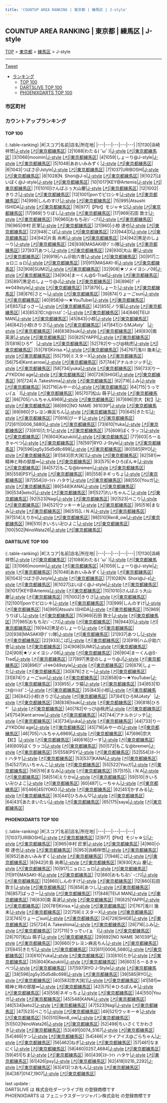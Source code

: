 ```yaml
---
title: 'COUNTUP AREA RANKING | 東京都 | 練馬区 | J-style'
---
```

## COUNTUP AREA RANKING | 東京都 | 練馬区 | J-style

[TOP](/darts/rank/) > [東京都](/darts/rank/東京都/) > [練馬区](/darts/rank/東京都/練馬区/) > J-style

___

<a href="https://twitter.com/share?ref_src=twsrc%5Etfw" data-text="COUNTUP AREA RANKING | 東京都練馬区J-style" class="twitter-share-button" data-hashtags="DARTSLIVE,PHOENIXDARTS,darts,ダーツ" data-show-count="false">Tweet</a>

* [ランキング](#カウントアップランキング)
    * [TOP 100](#top-100)
    * [DARTSLIVE TOP 100](#dartslive-top-100)
    * [PHOENIXDARTS TOP 100](#phoenixdarts-top-100)

### 市区町村

<ul>

</ul>

### カウントアップランキング

#### TOP 100



{:.table-ranking}
|#|スコア|名前|店名|所在地|
|---|---|---|---|---|
|1|1130|<span class="rank-name-dl">浜崎祥悟</span>|<a href="/darts/rank/shops/8de8e7a4304fc00d0d9b047a20a7ba1e.html">J-style</a> <a href="https://search.dartslive.com/jp/shop/8de8e7a4304fc00d0d9b047a20a7ba1e">[↗]</a>|<a href="/darts/rank/東京都/練馬区">東京都練馬区</a>|
|2|1088|<span class="rank-name-dl">わたる( ˘ω˘ )</span>|<a href="/darts/rank/shops/8de8e7a4304fc00d0d9b047a20a7ba1e.html">J-style</a> <a href="https://search.dartslive.com/jp/shop/8de8e7a4304fc00d0d9b047a20a7ba1e">[↗]</a>|<a href="/darts/rank/東京都/練馬区">東京都練馬区</a>|
|3|1066|<span class="rank-name-dl">moomin</span>|<a href="/darts/rank/shops/8de8e7a4304fc00d0d9b047a20a7ba1e.html">J-style</a> <a href="https://search.dartslive.com/jp/shop/8de8e7a4304fc00d0d9b047a20a7ba1e">[↗]</a>|<a href="/darts/rank/東京都/練馬区">東京都練馬区</a>|
|4|1059|<span class="rank-name-dl">しょーり@J-style</span>|<a href="/darts/rank/shops/8de8e7a4304fc00d0d9b047a20a7ba1e.html">J-style</a> <a href="https://search.dartslive.com/jp/shop/8de8e7a4304fc00d0d9b047a20a7ba1e">[↗]</a>|<a href="/darts/rank/東京都/練馬区">東京都練馬区</a>|
|5|1048|<span class="rank-name-dl">あおいみみずく</span>|<a href="/darts/rank/shops/8de8e7a4304fc00d0d9b047a20a7ba1e.html">J-style</a> <a href="https://search.dartslive.com/jp/shop/8de8e7a4304fc00d0d9b047a20a7ba1e">[↗]</a>|<a href="/darts/rank/東京都/練馬区">東京都練馬区</a>|
|6|1043|<span class="rank-name-dl">つばさ＠Jstyle</span>|<a href="/darts/rank/shops/8de8e7a4304fc00d0d9b047a20a7ba1e.html">J-style</a> <a href="https://search.dartslive.com/jp/shop/8de8e7a4304fc00d0d9b047a20a7ba1e">[↗]</a>|<a href="/darts/rank/東京都/練馬区">東京都練馬区</a>|
|7|1037|<span class="rank-name-pd">URIBOSHI</span>|<a href="/darts/rank/shops/81085.html">J-style</a> <a href="https://vs.phoenixdarts.com/jp/shop/shopDetailInfo/s_81085?s_seq=81085">[↗]</a>|<a href="/darts/rank/東京都/練馬区">東京都練馬区</a>|
|8|1028|<span class="rank-name-dl">N. Shori@J-s</span>|<a href="/darts/rank/shops/8de8e7a4304fc00d0d9b047a20a7ba1e.html">J-style</a> <a href="https://search.dartslive.com/jp/shop/8de8e7a4304fc00d0d9b047a20a7ba1e">[↗]</a>|<a href="/darts/rank/東京都/練馬区">東京都練馬区</a>|
|9|1027|<span class="rank-name-dl">はいぼく@J-style</span>|<a href="/darts/rank/shops/8de8e7a4304fc00d0d9b047a20a7ba1e.html">J-style</a> <a href="https://search.dartslive.com/jp/shop/8de8e7a4304fc00d0d9b047a20a7ba1e">[↗]</a>|<a href="/darts/rank/東京都/練馬区">東京都練馬区</a>|
|10|1017|<span class="rank-name-dl">KEY@Artemis</span>|<a href="/darts/rank/shops/8de8e7a4304fc00d0d9b047a20a7ba1e.html">J-style</a> <a href="https://search.dartslive.com/jp/shop/8de8e7a4304fc00d0d9b047a20a7ba1e">[↗]</a>|<a href="/darts/rank/東京都/練馬区">東京都練馬区</a>|
|11|1010|<span class="rank-name-dl">けんばぶぅ大山慶</span>|<a href="/darts/rank/shops/8de8e7a4304fc00d0d9b047a20a7ba1e.html">J-style</a> <a href="https://search.dartslive.com/jp/shop/8de8e7a4304fc00d0d9b047a20a7ba1e">[↗]</a>|<a href="/darts/rank/東京都/練馬区">東京都練馬区</a>|
|12|1002|<span class="rank-name-dl">きりさ</span>|<a href="/darts/rank/shops/8de8e7a4304fc00d0d9b047a20a7ba1e.html">J-style</a> <a href="https://search.dartslive.com/jp/shop/8de8e7a4304fc00d0d9b047a20a7ba1e">[↗]</a>|<a href="/darts/rank/東京都/練馬区">東京都練馬区</a>|
|13|1001|<span class="rank-name-dl">ponでピロシキ</span>|<a href="/darts/rank/shops/8de8e7a4304fc00d0d9b047a20a7ba1e.html">J-style</a> <a href="https://search.dartslive.com/jp/shop/8de8e7a4304fc00d0d9b047a20a7ba1e">[↗]</a>|<a href="/darts/rank/東京都/練馬区">東京都練馬区</a>|
|14|999|<span class="rank-name-dl">しんのすけ</span>|<a href="/darts/rank/shops/8de8e7a4304fc00d0d9b047a20a7ba1e.html">J-style</a> <a href="https://search.dartslive.com/jp/shop/8de8e7a4304fc00d0d9b047a20a7ba1e">[↗]</a>|<a href="/darts/rank/東京都/練馬区">東京都練馬区</a>|
|15|995|<span class="rank-name-dl">Atsushi ISHIDA</span>|<a href="/darts/rank/shops/8de8e7a4304fc00d0d9b047a20a7ba1e.html">J-style</a> <a href="https://search.dartslive.com/jp/shop/8de8e7a4304fc00d0d9b047a20a7ba1e">[↗]</a>|<a href="/darts/rank/東京都/練馬区">東京都練馬区</a>|
|16|977|<span class="rank-name-pd">【Pbt】モジャ☆公</span>|<a href="/darts/rank/shops/81085.html">J-style</a> <a href="https://vs.phoenixdarts.com/jp/shop/shopDetailInfo/s_81085?s_seq=81085">[↗]</a>|<a href="/darts/rank/東京都/練馬区">東京都練馬区</a>|
|17|969|<span class="rank-name-dl">うりぼし</span>|<a href="/darts/rank/shops/8de8e7a4304fc00d0d9b047a20a7ba1e.html">J-style</a> <a href="https://search.dartslive.com/jp/shop/8de8e7a4304fc00d0d9b047a20a7ba1e">[↗]</a>|<a href="/darts/rank/東京都/練馬区">東京都練馬区</a>|
|17|969|<span class="rank-name-dl">石田 敦士</span>|<a href="/darts/rank/shops/8de8e7a4304fc00d0d9b047a20a7ba1e.html">J-style</a> <a href="https://search.dartslive.com/jp/shop/8de8e7a4304fc00d0d9b047a20a7ba1e">[↗]</a>|<a href="/darts/rank/東京都/練馬区">東京都練馬区</a>|
|19|965|<span class="rank-name-dl">おもち卍ｼﾞｰﾆｱｽ</span>|<a href="/darts/rank/shops/8de8e7a4304fc00d0d9b047a20a7ba1e.html">J-style</a> <a href="https://search.dartslive.com/jp/shop/8de8e7a4304fc00d0d9b047a20a7ba1e">[↗]</a>|<a href="/darts/rank/東京都/練馬区">東京都練馬区</a>|
|19|965|<span class="rank-name-pd"><span class="pro-icon-pd"></span>中村 匠里</span>|<a href="/darts/rank/shops/81085.html">J-style</a> <a href="https://vs.phoenixdarts.com/jp/shop/shopDetailInfo/s_81085?s_seq=81085">[↗]</a>|<a href="/darts/rank/東京都/練馬区">東京都練馬区</a>|
|21|960|<span class="rank-name-pd"><span class="pro-icon-pd"></span>小椋 達也</span>|<a href="/darts/rank/shops/81085.html">J-style</a> <a href="https://vs.phoenixdarts.com/jp/shop/shopDetailInfo/s_81085?s_seq=81085">[↗]</a>|<a href="/darts/rank/東京都/練馬区">東京都練馬区</a>|
|22|948|<span class="rank-name-pd">こば</span>|<a href="/darts/rank/shops/81085.html">J-style</a> <a href="https://vs.phoenixdarts.com/jp/shop/shopDetailInfo/s_81085?s_seq=81085">[↗]</a>|<a href="/darts/rank/東京都/練馬区">東京都練馬区</a>|
|23|944|<span class="rank-name-dl">D</span>|<a href="/darts/rank/shops/8de8e7a4304fc00d0d9b047a20a7ba1e.html">J-style</a> <a href="https://search.dartslive.com/jp/shop/8de8e7a4304fc00d0d9b047a20a7ba1e">[↗]</a>|<a href="/darts/rank/東京都/練馬区">東京都練馬区</a>|
|24|942|<span class="rank-name-pd"><span class="pro-icon-pd"></span>片島 尚希</span>|<a href="/darts/rank/shops/81085.html">J-style</a> <a href="https://vs.phoenixdarts.com/jp/shop/shopDetailInfo/s_81085?s_seq=81085">[↗]</a>|<a href="/darts/rank/東京都/練馬区">東京都練馬区</a>|
|24|942|<span class="rank-name-dl">黒足のしょーり</span>|<a href="/darts/rank/shops/8de8e7a4304fc00d0d9b047a20a7ba1e.html">J-style</a> <a href="https://search.dartslive.com/jp/shop/8de8e7a4304fc00d0d9b047a20a7ba1e">[↗]</a>|<a href="/darts/rank/東京都/練馬区">東京都練馬区</a>|
|26|938|<span class="rank-name-dl">MASAKI@ﾌﾟﾘﾝ隊</span>|<a href="/darts/rank/shops/8de8e7a4304fc00d0d9b047a20a7ba1e.html">J-style</a> <a href="https://search.dartslive.com/jp/shop/8de8e7a4304fc00d0d9b047a20a7ba1e">[↗]</a>|<a href="/darts/rank/東京都/練馬区">東京都練馬区</a>|
|27|937|<span class="rank-name-dl">あつし</span>|<a href="/darts/rank/shops/8de8e7a4304fc00d0d9b047a20a7ba1e.html">J-style</a> <a href="https://search.dartslive.com/jp/shop/8de8e7a4304fc00d0d9b047a20a7ba1e">[↗]</a>|<a href="/darts/rank/東京都/練馬区">東京都練馬区</a>|
|28|930|<span class="rank-name-pd"><span class="pro-icon-pd"></span>大山 慶</span>|<a href="/darts/rank/shops/81085.html">J-style</a> <a href="https://vs.phoenixdarts.com/jp/shop/shopDetailInfo/s_81085?s_seq=81085">[↗]</a>|<a href="/darts/rank/東京都/練馬区">東京都練馬区</a>|
|29|919|<span class="rank-name-dl">ハム＠助六會</span>|<a href="/darts/rank/shops/8de8e7a4304fc00d0d9b047a20a7ba1e.html">J-style</a> <a href="https://search.dartslive.com/jp/shop/8de8e7a4304fc00d0d9b047a20a7ba1e">[↗]</a>|<a href="/darts/rank/東京都/練馬区">東京都練馬区</a>|
|30|917|<span class="rank-name-pd">ニョロニョロ</span>|<a href="/darts/rank/shops/81085.html">J-style</a> <a href="https://vs.phoenixdarts.com/jp/shop/shopDetailInfo/s_81085?s_seq=81085">[↗]</a>|<a href="/darts/rank/東京都/練馬区">東京都練馬区</a>|
|31|911|<span class="rank-name-pd">MASAKI-8</span>|<a href="/darts/rank/shops/81085.html">J-style</a> <a href="https://vs.phoenixdarts.com/jp/shop/shopDetailInfo/s_81085?s_seq=81085">[↗]</a>|<a href="/darts/rank/東京都/練馬区">東京都練馬区</a>|
|32|908|<span class="rank-name-dl">SUMI2</span>|<a href="/darts/rank/shops/8de8e7a4304fc00d0d9b047a20a7ba1e.html">J-style</a> <a href="https://search.dartslive.com/jp/shop/8de8e7a4304fc00d0d9b047a20a7ba1e">[↗]</a>|<a href="/darts/rank/東京都/練馬区">東京都練馬区</a>|
|32|908|<span class="rank-name-dl">★ソメイヨシノ08</span>|<a href="/darts/rank/shops/8de8e7a4304fc00d0d9b047a20a7ba1e.html">J-style</a> <a href="https://search.dartslive.com/jp/shop/8de8e7a4304fc00d0d9b047a20a7ba1e">[↗]</a>|<a href="/darts/rank/東京都/練馬区">東京都練馬区</a>|
|34|904|<span class="rank-name-dl">まーくん@S-Trad</span>|<a href="/darts/rank/shops/8de8e7a4304fc00d0d9b047a20a7ba1e.html">J-style</a> <a href="https://search.dartslive.com/jp/shop/8de8e7a4304fc00d0d9b047a20a7ba1e">[↗]</a>|<a href="/darts/rank/東京都/練馬区">東京都練馬区</a>|
|35|897|<span class="rank-name-dl">黒足のしょーり@J</span>|<a href="/darts/rank/shops/8de8e7a4304fc00d0d9b047a20a7ba1e.html">J-style</a> <a href="https://search.dartslive.com/jp/shop/8de8e7a4304fc00d0d9b047a20a7ba1e">[↗]</a>|<a href="/darts/rank/東京都/練馬区">東京都練馬区</a>|
|36|896|<span class="rank-name-dl">ｸﾞｯﾁ⇔049style</span>|<a href="/darts/rank/shops/8de8e7a4304fc00d0d9b047a20a7ba1e.html">J-style</a> <a href="https://search.dartslive.com/jp/shop/8de8e7a4304fc00d0d9b047a20a7ba1e">[↗]</a>|<a href="/darts/rank/東京都/練馬区">東京都練馬区</a>|
|37|879|<span class="rank-name-dl">しょーた</span>|<a href="/darts/rank/shops/8de8e7a4304fc00d0d9b047a20a7ba1e.html">J-style</a> <a href="https://search.dartslive.com/jp/shop/8de8e7a4304fc00d0d9b047a20a7ba1e">[↗]</a>|<a href="/darts/rank/東京都/練馬区">東京都練馬区</a>|
|38|876|<span class="rank-name-dl">さと～</span>|<a href="/darts/rank/shops/8de8e7a4304fc00d0d9b047a20a7ba1e.html">J-style</a> <a href="https://search.dartslive.com/jp/shop/8de8e7a4304fc00d0d9b047a20a7ba1e">[↗]</a>|<a href="/darts/rank/東京都/練馬区">東京都練馬区</a>|
|39|874|<span class="rank-name-dl">りょーごsun</span>|<a href="/darts/rank/shops/8de8e7a4304fc00d0d9b047a20a7ba1e.html">J-style</a> <a href="https://search.dartslive.com/jp/shop/8de8e7a4304fc00d0d9b047a20a7ba1e">[↗]</a>|<a href="/darts/rank/東京都/練馬区">東京都練馬区</a>|
|40|858|<span class="rank-name-dl">ゆ〜★YouTuber</span>|<a href="/darts/rank/shops/8de8e7a4304fc00d0d9b047a20a7ba1e.html">J-style</a> <a href="https://search.dartslive.com/jp/shop/8de8e7a4304fc00d0d9b047a20a7ba1e">[↗]</a>|<a href="/darts/rank/東京都/練馬区">東京都練馬区</a>|
|41|857|<span class="rank-name-pd">ばっさー</span>|<a href="/darts/rank/shops/81085.html">J-style</a> <a href="https://vs.phoenixdarts.com/jp/shop/shopDetailInfo/s_81085?s_seq=81085">[↗]</a>|<a href="/darts/rank/東京都/練馬区">東京都練馬区</a>|
|42|855|<span class="rank-name-dl">ノラ猫</span>|<a href="/darts/rank/shops/8de8e7a4304fc00d0d9b047a20a7ba1e.html">J-style</a> <a href="https://search.dartslive.com/jp/shop/8de8e7a4304fc00d0d9b047a20a7ba1e">[↗]</a>|<a href="/darts/rank/東京都/練馬区">東京都練馬区</a>|
|43|853|<span class="rank-name-dl">1Dﾆｷ@ﾘﾄﾙﾎﾟﾆｰ</span>|<a href="/darts/rank/shops/8de8e7a4304fc00d0d9b047a20a7ba1e.html">J-style</a> <a href="https://search.dartslive.com/jp/shop/8de8e7a4304fc00d0d9b047a20a7ba1e">[↗]</a>|<a href="/darts/rank/東京都/練馬区">東京都練馬区</a>|
|44|846|<span class="rank-name-pd">TEIJI MAN</span>|<a href="/darts/rank/shops/81085.html">J-style</a> <a href="https://vs.phoenixdarts.com/jp/shop/shopDetailInfo/s_81085?s_seq=81085">[↗]</a>|<a href="/darts/rank/東京都/練馬区">東京都練馬区</a>|
|45|843|<span class="rank-name-dl">小椋</span>|<a href="/darts/rank/shops/8de8e7a4304fc00d0d9b047a20a7ba1e.html">J-style</a> <a href="https://search.dartslive.com/jp/shop/8de8e7a4304fc00d0d9b047a20a7ba1e">[↗]</a>|<a href="/darts/rank/東京都/練馬区">東京都練馬区</a>|
|46|842|<span class="rank-name-dl">小椋(きりさ)</span>|<a href="/darts/rank/shops/8de8e7a4304fc00d0d9b047a20a7ba1e.html">J-style</a> <a href="https://search.dartslive.com/jp/shop/8de8e7a4304fc00d0d9b047a20a7ba1e">[↗]</a>|<a href="/darts/rank/東京都/練馬区">東京都練馬区</a>|
|47|841|<span class="rank-name-dl">ひろMJ*Asty*゜</span>|<a href="/darts/rank/shops/8de8e7a4304fc00d0d9b047a20a7ba1e.html">J-style</a> <a href="https://search.dartslive.com/jp/shop/8de8e7a4304fc00d0d9b047a20a7ba1e">[↗]</a>|<a href="/darts/rank/東京都/練馬区">東京都練馬区</a>|
|48|838|<span class="rank-name-dl">tsuki</span>|<a href="/darts/rank/shops/8de8e7a4304fc00d0d9b047a20a7ba1e.html">J-style</a> <a href="https://search.dartslive.com/jp/shop/8de8e7a4304fc00d0d9b047a20a7ba1e">[↗]</a>|<a href="/darts/rank/東京都/練馬区">東京都練馬区</a>|
|49|830|<span class="rank-name-pd"><span class="pro-icon-pd"></span>南 英波</span>|<a href="/darts/rank/shops/81085.html">J-style</a> <a href="https://vs.phoenixdarts.com/jp/shop/shopDetailInfo/s_81085?s_seq=81085">[↗]</a>|<a href="/darts/rank/東京都/練馬区">東京都練馬区</a>|
|50|825|<span class="rank-name-pd">YAPPI</span>|<a href="/darts/rank/shops/81085.html">J-style</a> <a href="https://vs.phoenixdarts.com/jp/shop/shopDetailInfo/s_81085?s_seq=81085">[↗]</a>|<a href="/darts/rank/東京都/練馬区">東京都練馬区</a>|
|51|818|<span class="rank-name-dl">ひろ*゜</span>|<a href="/darts/rank/shops/8de8e7a4304fc00d0d9b047a20a7ba1e.html">J-style</a> <a href="https://search.dartslive.com/jp/shop/8de8e7a4304fc00d0d9b047a20a7ba1e">[↗]</a>|<a href="/darts/rank/東京都/練馬区">東京都練馬区</a>|
|52|782|<span class="rank-name-dl">やっぴ@桃虎</span>|<a href="/darts/rank/shops/8de8e7a4304fc00d0d9b047a20a7ba1e.html">J-style</a> <a href="https://search.dartslive.com/jp/shop/8de8e7a4304fc00d0d9b047a20a7ba1e">[↗]</a>|<a href="/darts/rank/東京都/練馬区">東京都練馬区</a>|
|53|781|<span class="rank-name-pd">Kirisa.*</span>|<a href="/darts/rank/shops/81085.html">J-style</a> <a href="https://vs.phoenixdarts.com/jp/shop/shopDetailInfo/s_81085?s_seq=81085">[↗]</a>|<a href="/darts/rank/東京都/練馬区">東京都練馬区</a>|
|54|767|<span class="rank-name-pd"><span class="pro-icon-pd"></span>浅川 幾未</span>|<a href="/darts/rank/shops/81085.html">J-style</a> <a href="https://vs.phoenixdarts.com/jp/shop/shopDetailInfo/s_81085?s_seq=81085">[↗]</a>|<a href="/darts/rank/東京都/練馬区">東京都練馬区</a>|
|55|759|<span class="rank-name-pd">ミスターX</span>|<a href="/darts/rank/shops/81085.html">J-style</a> <a href="https://vs.phoenixdarts.com/jp/shop/shopDetailInfo/s_81085?s_seq=81085">[↗]</a>|<a href="/darts/rank/東京都/練馬区">東京都練馬区</a>|
|56|754|<span class="rank-name-dl">Κent:arrow</span>|<a href="/darts/rank/shops/8de8e7a4304fc00d0d9b047a20a7ba1e.html">J-style</a> <a href="https://search.dartslive.com/jp/shop/8de8e7a4304fc00d0d9b047a20a7ba1e">[↗]</a>|<a href="/darts/rank/東京都/練馬区">東京都練馬区</a>|
|57|744|<span class="rank-name-dl">アナルホジッチ</span>|<a href="/darts/rank/shops/8de8e7a4304fc00d0d9b047a20a7ba1e.html">J-style</a> <a href="https://search.dartslive.com/jp/shop/8de8e7a4304fc00d0d9b047a20a7ba1e">[↗]</a>|<a href="/darts/rank/東京都/練馬区">東京都練馬区</a>|
|58|734|<span class="rank-name-dl">yuka</span>|<a href="/darts/rank/shops/8de8e7a4304fc00d0d9b047a20a7ba1e.html">J-style</a> <a href="https://search.dartslive.com/jp/shop/8de8e7a4304fc00d0d9b047a20a7ba1e">[↗]</a>|<a href="/darts/rank/東京都/練馬区">東京都練馬区</a>|
|59|733|<span class="rank-name-dl">りー♪YKDOld age</span>|<a href="/darts/rank/shops/8de8e7a4304fc00d0d9b047a20a7ba1e.html">J-style</a> <a href="https://search.dartslive.com/jp/shop/8de8e7a4304fc00d0d9b047a20a7ba1e">[↗]</a>|<a href="/darts/rank/東京都/練馬区">東京都練馬区</a>|
|60|728|<span class="rank-name-pd">SHIGE</span>|<a href="/darts/rank/shops/81085.html">J-style</a> <a href="https://vs.phoenixdarts.com/jp/shop/shopDetailInfo/s_81085?s_seq=81085">[↗]</a>|<a href="/darts/rank/東京都/練馬区">東京都練馬区</a>|
|61|724|<span class="rank-name-pd">Ａ.Takeshima</span>|<a href="/darts/rank/shops/81085.html">J-style</a> <a href="https://vs.phoenixdarts.com/jp/shop/shopDetailInfo/s_81085?s_seq=81085">[↗]</a>|<a href="/darts/rank/東京都/練馬区">東京都練馬区</a>|
|62|716|<span class="rank-name-pd">ふみ</span>|<a href="/darts/rank/shops/81085.html">J-style</a> <a href="https://vs.phoenixdarts.com/jp/shop/shopDetailInfo/s_81085?s_seq=81085">[↗]</a>|<a href="/darts/rank/東京都/練馬区">東京都練馬区</a>|
|62|716|<span class="rank-name-dl">みやーの</span>|<a href="/darts/rank/shops/8de8e7a4304fc00d0d9b047a20a7ba1e.html">J-style</a> <a href="https://search.dartslive.com/jp/shop/8de8e7a4304fc00d0d9b047a20a7ba1e">[↗]</a>|<a href="/darts/rank/東京都/練馬区">東京都練馬区</a>|
|64|715|<span class="rank-name-pd">うっでぃ(´д｀)</span>|<a href="/darts/rank/shops/81085.html">J-style</a> <a href="https://vs.phoenixdarts.com/jp/shop/shopDetailInfo/s_81085?s_seq=81085">[↗]</a>|<a href="/darts/rank/東京都/練馬区">東京都練馬区</a>|
|65|707|<span class="rank-name-pd"><span class="pro-icon-pd"></span>松山 萌子</span>|<a href="/darts/rank/shops/81085.html">J-style</a> <a href="https://vs.phoenixdarts.com/jp/shop/shopDetailInfo/s_81085?s_seq=81085">[↗]</a>|<a href="/darts/rank/東京都/練馬区">東京都練馬区</a>|
|66|705|<span class="rank-name-dl">ハルちゃん6969</span>|<a href="/darts/rank/shops/8de8e7a4304fc00d0d9b047a20a7ba1e.html">J-style</a> <a href="https://search.dartslive.com/jp/shop/8de8e7a4304fc00d0d9b047a20a7ba1e">[↗]</a>|<a href="/darts/rank/東京都/練馬区">東京都練馬区</a>|
|67|696|<span class="rank-name-dl">宗大【紅】</span>|<a href="/darts/rank/shops/8de8e7a4304fc00d0d9b047a20a7ba1e.html">J-style</a> <a href="https://search.dartslive.com/jp/shop/8de8e7a4304fc00d0d9b047a20a7ba1e">[↗]</a>|<a href="/darts/rank/東京都/練馬区">東京都練馬区</a>|
|68|692|<span class="rank-name-pd">NO NAME 361039²</span>|<a href="/darts/rank/shops/81085.html">J-style</a> <a href="https://vs.phoenixdarts.com/jp/shop/shopDetailInfo/s_81085?s_seq=81085">[↗]</a>|<a href="/darts/rank/東京都/練馬区">東京都練馬区</a>|
|69|660|<span class="rank-name-pd">クレヨン麻呂ちん</span>|<a href="/darts/rank/shops/81085.html">J-style</a> <a href="https://vs.phoenixdarts.com/jp/shop/shopDetailInfo/s_81085?s_seq=81085">[↗]</a>|<a href="/darts/rank/東京都/練馬区">東京都練馬区</a>|
|70|645|<span class="rank-name-pd">きたぢ</span>|<a href="/darts/rank/shops/81085.html">J-style</a> <a href="https://vs.phoenixdarts.com/jp/shop/shopDetailInfo/s_81085?s_seq=81085">[↗]</a>|<a href="/darts/rank/東京都/練馬区">東京都練馬区</a>|
|71|616|<span class="rank-name-dl">ぴーす</span>|<a href="/darts/rank/shops/8de8e7a4304fc00d0d9b047a20a7ba1e.html">J-style</a> <a href="https://search.dartslive.com/jp/shop/8de8e7a4304fc00d0d9b047a20a7ba1e">[↗]</a>|<a href="/darts/rank/東京都/練馬区">東京都練馬区</a>|
|72|611|<span class="rank-name-pd">0006_5880</span>|<a href="/darts/rank/shops/81085.html">J-style</a> <a href="https://vs.phoenixdarts.com/jp/shop/shopDetailInfo/s_81085?s_seq=81085">[↗]</a>|<a href="/darts/rank/東京都/練馬区">東京都練馬区</a>|
|73|610|<span class="rank-name-pd">Yuka</span>|<a href="/darts/rank/shops/81085.html">J-style</a> <a href="https://vs.phoenixdarts.com/jp/shop/shopDetailInfo/s_81085?s_seq=81085">[↗]</a>|<a href="/darts/rank/東京都/練馬区">東京都練馬区</a>|
|73|610|<span class="rank-name-pd">たか</span>|<a href="/darts/rank/shops/81085.html">J-style</a> <a href="https://vs.phoenixdarts.com/jp/shop/shopDetailInfo/s_81085?s_seq=81085">[↗]</a>|<a href="/darts/rank/東京都/練馬区">東京都練馬区</a>|
|75|609|<span class="rank-name-dl">ぼくラッコ</span>|<a href="/darts/rank/shops/8de8e7a4304fc00d0d9b047a20a7ba1e.html">J-style</a> <a href="https://search.dartslive.com/jp/shop/8de8e7a4304fc00d0d9b047a20a7ba1e">[↗]</a>|<a href="/darts/rank/東京都/練馬区">東京都練馬区</a>|
|76|604|<span class="rank-name-pd">Kazukiiii</span>|<a href="/darts/rank/shops/81085.html">J-style</a> <a href="https://vs.phoenixdarts.com/jp/shop/shopDetailInfo/s_81085?s_seq=81085">[↗]</a>|<a href="/darts/rank/東京都/練馬区">東京都練馬区</a>|
|77|603|<span class="rank-name-pd">ろーるきゃべつ</span>|<a href="/darts/rank/shops/81085.html">J-style</a> <a href="https://vs.phoenixdarts.com/jp/shop/shopDetailInfo/s_81085?s_seq=81085">[↗]</a>|<a href="/darts/rank/東京都/練馬区">東京都練馬区</a>|
|78|597|<span class="rank-name-pd">RYO J-Style</span>|<a href="/darts/rank/shops/81085.html">J-style</a> <a href="https://vs.phoenixdarts.com/jp/shop/shopDetailInfo/s_81085?s_seq=81085">[↗]</a>|<a href="/darts/rank/東京都/練馬区">東京都練馬区</a>|
|79|596|<span class="rank-name-pd">zg5y35d5d8c698</span>|<a href="/darts/rank/shops/81085.html">J-style</a> <a href="https://vs.phoenixdarts.com/jp/shop/shopDetailInfo/s_81085?s_seq=81085">[↗]</a>|<a href="/darts/rank/東京都/練馬区">東京都練馬区</a>|
|80|585|<span class="rank-name-pd">RYO</span>|<a href="/darts/rank/shops/81085.html">J-style</a> <a href="https://vs.phoenixdarts.com/jp/shop/shopDetailInfo/s_81085?s_seq=81085">[↗]</a>|<a href="/darts/rank/東京都/練馬区">東京都練馬区</a>|
|81|583|<span class="rank-name-pd">宗大[紅]</span>|<a href="/darts/rank/shops/81085.html">J-style</a> <a href="https://vs.phoenixdarts.com/jp/shop/shopDetailInfo/s_81085?s_seq=81085">[↗]</a>|<a href="/darts/rank/東京都/練馬区">東京都練馬区</a>|
|82|581|<span class="rank-name-pd">∞精神と時の部屋∞</span>|<a href="/darts/rank/shops/81085.html">J-style</a> <a href="https://vs.phoenixdarts.com/jp/shop/shopDetailInfo/s_81085?s_seq=81085">[↗]</a>|<a href="/darts/rank/東京都/練馬区">東京都練馬区</a>|
|83|575|<span class="rank-name-pd">☆ひろぽん☆</span>|<a href="/darts/rank/shops/81085.html">J-style</a> <a href="https://vs.phoenixdarts.com/jp/shop/shopDetailInfo/s_81085?s_seq=81085">[↗]</a>|<a href="/darts/rank/東京都/練馬区">東京都練馬区</a>|
|84|572|<span class="rank-name-dl">もこな@bremen</span>|<a href="/darts/rank/shops/8de8e7a4304fc00d0d9b047a20a7ba1e.html">J-style</a> <a href="https://search.dartslive.com/jp/shop/8de8e7a4304fc00d0d9b047a20a7ba1e">[↗]</a>|<a href="/darts/rank/東京都/練馬区">東京都練馬区</a>|
|85|558|<span class="rank-name-dl">PSY</span>|<a href="/darts/rank/shops/8de8e7a4304fc00d0d9b047a20a7ba1e.html">J-style</a> <a href="https://search.dartslive.com/jp/shop/8de8e7a4304fc00d0d9b047a20a7ba1e">[↗]</a>|<a href="/darts/rank/東京都/練馬区">東京都練馬区</a>|
|85|558|<span class="rank-name-pd">ネギっちょ</span>|<a href="/darts/rank/shops/81085.html">J-style</a> <a href="https://vs.phoenixdarts.com/jp/shop/shopDetailInfo/s_81085?s_seq=81085">[↗]</a>|<a href="/darts/rank/東京都/練馬区">東京都練馬区</a>|
|87|554|<span class="rank-name-dl">ｽﾀｰﾗｲﾄ ハタケ</span>|<a href="/darts/rank/shops/8de8e7a4304fc00d0d9b047a20a7ba1e.html">J-style</a> <a href="https://search.dartslive.com/jp/shop/8de8e7a4304fc00d0d9b047a20a7ba1e">[↗]</a>|<a href="/darts/rank/東京都/練馬区">東京都練馬区</a>|
|88|550|<span class="rank-name-pd">Youガ</span>|<a href="/darts/rank/shops/81085.html">J-style</a> <a href="https://vs.phoenixdarts.com/jp/shop/shopDetailInfo/s_81085?s_seq=81085">[↗]</a>|<a href="/darts/rank/東京都/練馬区">東京都練馬区</a>|
|89|548|<span class="rank-name-pd">KANA</span>|<a href="/darts/rank/shops/81085.html">J-style</a> <a href="https://vs.phoenixdarts.com/jp/shop/shopDetailInfo/s_81085?s_seq=81085">[↗]</a>|<a href="/darts/rank/東京都/練馬区">東京都練馬区</a>|
|90|534|<span class="rank-name-pd">keto2</span>|<a href="/darts/rank/shops/81085.html">J-style</a> <a href="https://vs.phoenixdarts.com/jp/shop/shopDetailInfo/s_81085?s_seq=81085">[↗]</a>|<a href="/darts/rank/東京都/練馬区">東京都練馬区</a>|
|91|527|<span class="rank-name-dl">れいちゃんこ</span>|<a href="/darts/rank/shops/8de8e7a4304fc00d0d9b047a20a7ba1e.html">J-style</a> <a href="https://search.dartslive.com/jp/shop/8de8e7a4304fc00d0d9b047a20a7ba1e">[↗]</a>|<a href="/darts/rank/東京都/練馬区">東京都練馬区</a>|
|92|523|<span class="rank-name-pd">Nagi</span>|<a href="/darts/rank/shops/81085.html">J-style</a> <a href="https://vs.phoenixdarts.com/jp/shop/shopDetailInfo/s_81085?s_seq=81085">[↗]</a>|<a href="/darts/rank/東京都/練馬区">東京都練馬区</a>|
|92|523|<span class="rank-name-pd">ぺこり</span>|<a href="/darts/rank/shops/81085.html">J-style</a> <a href="https://vs.phoenixdarts.com/jp/shop/shopDetailInfo/s_81085?s_seq=81085">[↗]</a>|<a href="/darts/rank/東京都/練馬区">東京都練馬区</a>|
|94|521|<span class="rank-name-pd">ウッキー☆</span>|<a href="/darts/rank/shops/81085.html">J-style</a> <a href="https://vs.phoenixdarts.com/jp/shop/shopDetailInfo/s_81085?s_seq=81085">[↗]</a>|<a href="/darts/rank/東京都/練馬区">東京都練馬区</a>|
|95|516|<span class="rank-name-dl">まなみ</span>|<a href="/darts/rank/shops/8de8e7a4304fc00d0d9b047a20a7ba1e.html">J-style</a> <a href="https://search.dartslive.com/jp/shop/8de8e7a4304fc00d0d9b047a20a7ba1e">[↗]</a>|<a href="/darts/rank/東京都/練馬区">東京都練馬区</a>|
|96|515|<span class="rank-name-dl">L i N A</span>|<a href="/darts/rank/shops/8de8e7a4304fc00d0d9b047a20a7ba1e.html">J-style</a> <a href="https://search.dartslive.com/jp/shop/8de8e7a4304fc00d0d9b047a20a7ba1e">[↗]</a>|<a href="/darts/rank/東京都/練馬区">東京都練馬区</a>|
|97|514|<span class="rank-name-dl">えりかฅ</span>|<a href="/darts/rank/shops/8de8e7a4304fc00d0d9b047a20a7ba1e.html">J-style</a> <a href="https://search.dartslive.com/jp/shop/8de8e7a4304fc00d0d9b047a20a7ba1e">[↗]</a>|<a href="/darts/rank/東京都/練馬区">東京都練馬区</a>|
|98|510|<span class="rank-name-pd">Ren8_ow</span>|<a href="/darts/rank/shops/81085.html">J-style</a> <a href="https://vs.phoenixdarts.com/jp/shop/shopDetailInfo/s_81085?s_seq=81085">[↗]</a>|<a href="/darts/rank/東京都/練馬区">東京都練馬区</a>|
|98|510|<span class="rank-name-dl">きいろい卍ひよこ</span>|<a href="/darts/rank/shops/8de8e7a4304fc00d0d9b047a20a7ba1e.html">J-style</a> <a href="https://search.dartslive.com/jp/shop/8de8e7a4304fc00d0d9b047a20a7ba1e">[↗]</a>|<a href="/darts/rank/東京都/練馬区">東京都練馬区</a>|
|100|502|<span class="rank-name-pd">NinoWata26</span>|<a href="/darts/rank/shops/81085.html">J-style</a> <a href="https://vs.phoenixdarts.com/jp/shop/shopDetailInfo/s_81085?s_seq=81085">[↗]</a>|<a href="/darts/rank/東京都/練馬区">東京都練馬区</a>|


#### DARTSLIVE TOP 100



{:.table-ranking}
|#|スコア|名前|店名|所在地|
|---|---|---|---|---|
|1|1130|<span class="rank-name-dl">浜崎祥悟</span>|<a href="/darts/rank/shops/8de8e7a4304fc00d0d9b047a20a7ba1e.html">J-style</a> <a href="https://search.dartslive.com/jp/shop/8de8e7a4304fc00d0d9b047a20a7ba1e">[↗]</a>|<a href="/darts/rank/東京都/練馬区">東京都練馬区</a>|
|2|1088|<span class="rank-name-dl">わたる( ˘ω˘ )</span>|<a href="/darts/rank/shops/8de8e7a4304fc00d0d9b047a20a7ba1e.html">J-style</a> <a href="https://search.dartslive.com/jp/shop/8de8e7a4304fc00d0d9b047a20a7ba1e">[↗]</a>|<a href="/darts/rank/東京都/練馬区">東京都練馬区</a>|
|3|1066|<span class="rank-name-dl">moomin</span>|<a href="/darts/rank/shops/8de8e7a4304fc00d0d9b047a20a7ba1e.html">J-style</a> <a href="https://search.dartslive.com/jp/shop/8de8e7a4304fc00d0d9b047a20a7ba1e">[↗]</a>|<a href="/darts/rank/東京都/練馬区">東京都練馬区</a>|
|4|1059|<span class="rank-name-dl">しょーり@J-style</span>|<a href="/darts/rank/shops/8de8e7a4304fc00d0d9b047a20a7ba1e.html">J-style</a> <a href="https://search.dartslive.com/jp/shop/8de8e7a4304fc00d0d9b047a20a7ba1e">[↗]</a>|<a href="/darts/rank/東京都/練馬区">東京都練馬区</a>|
|5|1048|<span class="rank-name-dl">あおいみみずく</span>|<a href="/darts/rank/shops/8de8e7a4304fc00d0d9b047a20a7ba1e.html">J-style</a> <a href="https://search.dartslive.com/jp/shop/8de8e7a4304fc00d0d9b047a20a7ba1e">[↗]</a>|<a href="/darts/rank/東京都/練馬区">東京都練馬区</a>|
|6|1043|<span class="rank-name-dl">つばさ＠Jstyle</span>|<a href="/darts/rank/shops/8de8e7a4304fc00d0d9b047a20a7ba1e.html">J-style</a> <a href="https://search.dartslive.com/jp/shop/8de8e7a4304fc00d0d9b047a20a7ba1e">[↗]</a>|<a href="/darts/rank/東京都/練馬区">東京都練馬区</a>|
|7|1028|<span class="rank-name-dl">N. Shori@J-s</span>|<a href="/darts/rank/shops/8de8e7a4304fc00d0d9b047a20a7ba1e.html">J-style</a> <a href="https://search.dartslive.com/jp/shop/8de8e7a4304fc00d0d9b047a20a7ba1e">[↗]</a>|<a href="/darts/rank/東京都/練馬区">東京都練馬区</a>|
|8|1027|<span class="rank-name-dl">はいぼく@J-style</span>|<a href="/darts/rank/shops/8de8e7a4304fc00d0d9b047a20a7ba1e.html">J-style</a> <a href="https://search.dartslive.com/jp/shop/8de8e7a4304fc00d0d9b047a20a7ba1e">[↗]</a>|<a href="/darts/rank/東京都/練馬区">東京都練馬区</a>|
|9|1017|<span class="rank-name-dl">KEY@Artemis</span>|<a href="/darts/rank/shops/8de8e7a4304fc00d0d9b047a20a7ba1e.html">J-style</a> <a href="https://search.dartslive.com/jp/shop/8de8e7a4304fc00d0d9b047a20a7ba1e">[↗]</a>|<a href="/darts/rank/東京都/練馬区">東京都練馬区</a>|
|10|1010|<span class="rank-name-dl">けんばぶぅ大山慶</span>|<a href="/darts/rank/shops/8de8e7a4304fc00d0d9b047a20a7ba1e.html">J-style</a> <a href="https://search.dartslive.com/jp/shop/8de8e7a4304fc00d0d9b047a20a7ba1e">[↗]</a>|<a href="/darts/rank/東京都/練馬区">東京都練馬区</a>|
|11|1002|<span class="rank-name-dl">きりさ</span>|<a href="/darts/rank/shops/8de8e7a4304fc00d0d9b047a20a7ba1e.html">J-style</a> <a href="https://search.dartslive.com/jp/shop/8de8e7a4304fc00d0d9b047a20a7ba1e">[↗]</a>|<a href="/darts/rank/東京都/練馬区">東京都練馬区</a>|
|12|1001|<span class="rank-name-dl">ponでピロシキ</span>|<a href="/darts/rank/shops/8de8e7a4304fc00d0d9b047a20a7ba1e.html">J-style</a> <a href="https://search.dartslive.com/jp/shop/8de8e7a4304fc00d0d9b047a20a7ba1e">[↗]</a>|<a href="/darts/rank/東京都/練馬区">東京都練馬区</a>|
|13|999|<span class="rank-name-dl">しんのすけ</span>|<a href="/darts/rank/shops/8de8e7a4304fc00d0d9b047a20a7ba1e.html">J-style</a> <a href="https://search.dartslive.com/jp/shop/8de8e7a4304fc00d0d9b047a20a7ba1e">[↗]</a>|<a href="/darts/rank/東京都/練馬区">東京都練馬区</a>|
|14|995|<span class="rank-name-dl">Atsushi ISHIDA</span>|<a href="/darts/rank/shops/8de8e7a4304fc00d0d9b047a20a7ba1e.html">J-style</a> <a href="https://search.dartslive.com/jp/shop/8de8e7a4304fc00d0d9b047a20a7ba1e">[↗]</a>|<a href="/darts/rank/東京都/練馬区">東京都練馬区</a>|
|15|969|<span class="rank-name-dl">うりぼし</span>|<a href="/darts/rank/shops/8de8e7a4304fc00d0d9b047a20a7ba1e.html">J-style</a> <a href="https://search.dartslive.com/jp/shop/8de8e7a4304fc00d0d9b047a20a7ba1e">[↗]</a>|<a href="/darts/rank/東京都/練馬区">東京都練馬区</a>|
|15|969|<span class="rank-name-dl">石田 敦士</span>|<a href="/darts/rank/shops/8de8e7a4304fc00d0d9b047a20a7ba1e.html">J-style</a> <a href="https://search.dartslive.com/jp/shop/8de8e7a4304fc00d0d9b047a20a7ba1e">[↗]</a>|<a href="/darts/rank/東京都/練馬区">東京都練馬区</a>|
|17|965|<span class="rank-name-dl">おもち卍ｼﾞｰﾆｱｽ</span>|<a href="/darts/rank/shops/8de8e7a4304fc00d0d9b047a20a7ba1e.html">J-style</a> <a href="https://search.dartslive.com/jp/shop/8de8e7a4304fc00d0d9b047a20a7ba1e">[↗]</a>|<a href="/darts/rank/東京都/練馬区">東京都練馬区</a>|
|18|944|<span class="rank-name-dl">D</span>|<a href="/darts/rank/shops/8de8e7a4304fc00d0d9b047a20a7ba1e.html">J-style</a> <a href="https://search.dartslive.com/jp/shop/8de8e7a4304fc00d0d9b047a20a7ba1e">[↗]</a>|<a href="/darts/rank/東京都/練馬区">東京都練馬区</a>|
|19|942|<span class="rank-name-dl">黒足のしょーり</span>|<a href="/darts/rank/shops/8de8e7a4304fc00d0d9b047a20a7ba1e.html">J-style</a> <a href="https://search.dartslive.com/jp/shop/8de8e7a4304fc00d0d9b047a20a7ba1e">[↗]</a>|<a href="/darts/rank/東京都/練馬区">東京都練馬区</a>|
|20|938|<span class="rank-name-dl">MASAKI@ﾌﾟﾘﾝ隊</span>|<a href="/darts/rank/shops/8de8e7a4304fc00d0d9b047a20a7ba1e.html">J-style</a> <a href="https://search.dartslive.com/jp/shop/8de8e7a4304fc00d0d9b047a20a7ba1e">[↗]</a>|<a href="/darts/rank/東京都/練馬区">東京都練馬区</a>|
|21|937|<span class="rank-name-dl">あつし</span>|<a href="/darts/rank/shops/8de8e7a4304fc00d0d9b047a20a7ba1e.html">J-style</a> <a href="https://search.dartslive.com/jp/shop/8de8e7a4304fc00d0d9b047a20a7ba1e">[↗]</a>|<a href="/darts/rank/東京都/練馬区">東京都練馬区</a>|
|22|933|<span class="rank-name-dl">こば</span>|<a href="/darts/rank/shops/8de8e7a4304fc00d0d9b047a20a7ba1e.html">J-style</a> <a href="https://search.dartslive.com/jp/shop/8de8e7a4304fc00d0d9b047a20a7ba1e">[↗]</a>|<a href="/darts/rank/東京都/練馬区">東京都練馬区</a>|
|23|919|<span class="rank-name-dl">ハム＠助六會</span>|<a href="/darts/rank/shops/8de8e7a4304fc00d0d9b047a20a7ba1e.html">J-style</a> <a href="https://search.dartslive.com/jp/shop/8de8e7a4304fc00d0d9b047a20a7ba1e">[↗]</a>|<a href="/darts/rank/東京都/練馬区">東京都練馬区</a>|
|24|908|<span class="rank-name-dl">SUMI2</span>|<a href="/darts/rank/shops/8de8e7a4304fc00d0d9b047a20a7ba1e.html">J-style</a> <a href="https://search.dartslive.com/jp/shop/8de8e7a4304fc00d0d9b047a20a7ba1e">[↗]</a>|<a href="/darts/rank/東京都/練馬区">東京都練馬区</a>|
|24|908|<span class="rank-name-dl">★ソメイヨシノ08</span>|<a href="/darts/rank/shops/8de8e7a4304fc00d0d9b047a20a7ba1e.html">J-style</a> <a href="https://search.dartslive.com/jp/shop/8de8e7a4304fc00d0d9b047a20a7ba1e">[↗]</a>|<a href="/darts/rank/東京都/練馬区">東京都練馬区</a>|
|26|904|<span class="rank-name-dl">まーくん@S-Trad</span>|<a href="/darts/rank/shops/8de8e7a4304fc00d0d9b047a20a7ba1e.html">J-style</a> <a href="https://search.dartslive.com/jp/shop/8de8e7a4304fc00d0d9b047a20a7ba1e">[↗]</a>|<a href="/darts/rank/東京都/練馬区">東京都練馬区</a>|
|27|897|<span class="rank-name-dl">黒足のしょーり@J</span>|<a href="/darts/rank/shops/8de8e7a4304fc00d0d9b047a20a7ba1e.html">J-style</a> <a href="https://search.dartslive.com/jp/shop/8de8e7a4304fc00d0d9b047a20a7ba1e">[↗]</a>|<a href="/darts/rank/東京都/練馬区">東京都練馬区</a>|
|28|896|<span class="rank-name-dl">ｸﾞｯﾁ⇔049style</span>|<a href="/darts/rank/shops/8de8e7a4304fc00d0d9b047a20a7ba1e.html">J-style</a> <a href="https://search.dartslive.com/jp/shop/8de8e7a4304fc00d0d9b047a20a7ba1e">[↗]</a>|<a href="/darts/rank/東京都/練馬区">東京都練馬区</a>|
|29|879|<span class="rank-name-dl">しょーた</span>|<a href="/darts/rank/shops/8de8e7a4304fc00d0d9b047a20a7ba1e.html">J-style</a> <a href="https://search.dartslive.com/jp/shop/8de8e7a4304fc00d0d9b047a20a7ba1e">[↗]</a>|<a href="/darts/rank/東京都/練馬区">東京都練馬区</a>|
|30|876|<span class="rank-name-dl">さと～</span>|<a href="/darts/rank/shops/8de8e7a4304fc00d0d9b047a20a7ba1e.html">J-style</a> <a href="https://search.dartslive.com/jp/shop/8de8e7a4304fc00d0d9b047a20a7ba1e">[↗]</a>|<a href="/darts/rank/東京都/練馬区">東京都練馬区</a>|
|31|874|<span class="rank-name-dl">りょーごsun</span>|<a href="/darts/rank/shops/8de8e7a4304fc00d0d9b047a20a7ba1e.html">J-style</a> <a href="https://search.dartslive.com/jp/shop/8de8e7a4304fc00d0d9b047a20a7ba1e">[↗]</a>|<a href="/darts/rank/東京都/練馬区">東京都練馬区</a>|
|32|858|<span class="rank-name-dl">ゆ〜★YouTuber</span>|<a href="/darts/rank/shops/8de8e7a4304fc00d0d9b047a20a7ba1e.html">J-style</a> <a href="https://search.dartslive.com/jp/shop/8de8e7a4304fc00d0d9b047a20a7ba1e">[↗]</a>|<a href="/darts/rank/東京都/練馬区">東京都練馬区</a>|
|33|855|<span class="rank-name-dl">ノラ猫</span>|<a href="/darts/rank/shops/8de8e7a4304fc00d0d9b047a20a7ba1e.html">J-style</a> <a href="https://search.dartslive.com/jp/shop/8de8e7a4304fc00d0d9b047a20a7ba1e">[↗]</a>|<a href="/darts/rank/東京都/練馬区">東京都練馬区</a>|
|34|853|<span class="rank-name-dl">1Dﾆｷ@ﾘﾄﾙﾎﾟﾆｰ</span>|<a href="/darts/rank/shops/8de8e7a4304fc00d0d9b047a20a7ba1e.html">J-style</a> <a href="https://search.dartslive.com/jp/shop/8de8e7a4304fc00d0d9b047a20a7ba1e">[↗]</a>|<a href="/darts/rank/東京都/練馬区">東京都練馬区</a>|
|35|843|<span class="rank-name-dl">小椋</span>|<a href="/darts/rank/shops/8de8e7a4304fc00d0d9b047a20a7ba1e.html">J-style</a> <a href="https://search.dartslive.com/jp/shop/8de8e7a4304fc00d0d9b047a20a7ba1e">[↗]</a>|<a href="/darts/rank/東京都/練馬区">東京都練馬区</a>|
|36|842|<span class="rank-name-dl">小椋(きりさ)</span>|<a href="/darts/rank/shops/8de8e7a4304fc00d0d9b047a20a7ba1e.html">J-style</a> <a href="https://search.dartslive.com/jp/shop/8de8e7a4304fc00d0d9b047a20a7ba1e">[↗]</a>|<a href="/darts/rank/東京都/練馬区">東京都練馬区</a>|
|37|841|<span class="rank-name-dl">ひろMJ*Asty*゜</span>|<a href="/darts/rank/shops/8de8e7a4304fc00d0d9b047a20a7ba1e.html">J-style</a> <a href="https://search.dartslive.com/jp/shop/8de8e7a4304fc00d0d9b047a20a7ba1e">[↗]</a>|<a href="/darts/rank/東京都/練馬区">東京都練馬区</a>|
|38|838|<span class="rank-name-dl">tsuki</span>|<a href="/darts/rank/shops/8de8e7a4304fc00d0d9b047a20a7ba1e.html">J-style</a> <a href="https://search.dartslive.com/jp/shop/8de8e7a4304fc00d0d9b047a20a7ba1e">[↗]</a>|<a href="/darts/rank/東京都/練馬区">東京都練馬区</a>|
|39|818|<span class="rank-name-dl">ひろ*゜</span>|<a href="/darts/rank/shops/8de8e7a4304fc00d0d9b047a20a7ba1e.html">J-style</a> <a href="https://search.dartslive.com/jp/shop/8de8e7a4304fc00d0d9b047a20a7ba1e">[↗]</a>|<a href="/darts/rank/東京都/練馬区">東京都練馬区</a>|
|40|782|<span class="rank-name-dl">やっぴ@桃虎</span>|<a href="/darts/rank/shops/8de8e7a4304fc00d0d9b047a20a7ba1e.html">J-style</a> <a href="https://search.dartslive.com/jp/shop/8de8e7a4304fc00d0d9b047a20a7ba1e">[↗]</a>|<a href="/darts/rank/東京都/練馬区">東京都練馬区</a>|
|41|754|<span class="rank-name-dl">Κent:arrow</span>|<a href="/darts/rank/shops/8de8e7a4304fc00d0d9b047a20a7ba1e.html">J-style</a> <a href="https://search.dartslive.com/jp/shop/8de8e7a4304fc00d0d9b047a20a7ba1e">[↗]</a>|<a href="/darts/rank/東京都/練馬区">東京都練馬区</a>|
|42|744|<span class="rank-name-dl">アナルホジッチ</span>|<a href="/darts/rank/shops/8de8e7a4304fc00d0d9b047a20a7ba1e.html">J-style</a> <a href="https://search.dartslive.com/jp/shop/8de8e7a4304fc00d0d9b047a20a7ba1e">[↗]</a>|<a href="/darts/rank/東京都/練馬区">東京都練馬区</a>|
|43|734|<span class="rank-name-dl">yuka</span>|<a href="/darts/rank/shops/8de8e7a4304fc00d0d9b047a20a7ba1e.html">J-style</a> <a href="https://search.dartslive.com/jp/shop/8de8e7a4304fc00d0d9b047a20a7ba1e">[↗]</a>|<a href="/darts/rank/東京都/練馬区">東京都練馬区</a>|
|44|733|<span class="rank-name-dl">りー♪YKDOld age</span>|<a href="/darts/rank/shops/8de8e7a4304fc00d0d9b047a20a7ba1e.html">J-style</a> <a href="https://search.dartslive.com/jp/shop/8de8e7a4304fc00d0d9b047a20a7ba1e">[↗]</a>|<a href="/darts/rank/東京都/練馬区">東京都練馬区</a>|
|45|716|<span class="rank-name-dl">みやーの</span>|<a href="/darts/rank/shops/8de8e7a4304fc00d0d9b047a20a7ba1e.html">J-style</a> <a href="https://search.dartslive.com/jp/shop/8de8e7a4304fc00d0d9b047a20a7ba1e">[↗]</a>|<a href="/darts/rank/東京都/練馬区">東京都練馬区</a>|
|46|705|<span class="rank-name-dl">ハルちゃん6969</span>|<a href="/darts/rank/shops/8de8e7a4304fc00d0d9b047a20a7ba1e.html">J-style</a> <a href="https://search.dartslive.com/jp/shop/8de8e7a4304fc00d0d9b047a20a7ba1e">[↗]</a>|<a href="/darts/rank/東京都/練馬区">東京都練馬区</a>|
|47|696|<span class="rank-name-dl">宗大【紅】</span>|<a href="/darts/rank/shops/8de8e7a4304fc00d0d9b047a20a7ba1e.html">J-style</a> <a href="https://search.dartslive.com/jp/shop/8de8e7a4304fc00d0d9b047a20a7ba1e">[↗]</a>|<a href="/darts/rank/東京都/練馬区">東京都練馬区</a>|
|48|616|<span class="rank-name-dl">ぴーす</span>|<a href="/darts/rank/shops/8de8e7a4304fc00d0d9b047a20a7ba1e.html">J-style</a> <a href="https://search.dartslive.com/jp/shop/8de8e7a4304fc00d0d9b047a20a7ba1e">[↗]</a>|<a href="/darts/rank/東京都/練馬区">東京都練馬区</a>|
|49|609|<span class="rank-name-dl">ぼくラッコ</span>|<a href="/darts/rank/shops/8de8e7a4304fc00d0d9b047a20a7ba1e.html">J-style</a> <a href="https://search.dartslive.com/jp/shop/8de8e7a4304fc00d0d9b047a20a7ba1e">[↗]</a>|<a href="/darts/rank/東京都/練馬区">東京都練馬区</a>|
|50|572|<span class="rank-name-dl">もこな@bremen</span>|<a href="/darts/rank/shops/8de8e7a4304fc00d0d9b047a20a7ba1e.html">J-style</a> <a href="https://search.dartslive.com/jp/shop/8de8e7a4304fc00d0d9b047a20a7ba1e">[↗]</a>|<a href="/darts/rank/東京都/練馬区">東京都練馬区</a>|
|51|558|<span class="rank-name-dl">PSY</span>|<a href="/darts/rank/shops/8de8e7a4304fc00d0d9b047a20a7ba1e.html">J-style</a> <a href="https://search.dartslive.com/jp/shop/8de8e7a4304fc00d0d9b047a20a7ba1e">[↗]</a>|<a href="/darts/rank/東京都/練馬区">東京都練馬区</a>|
|52|554|<span class="rank-name-dl">ｽﾀｰﾗｲﾄ ハタケ</span>|<a href="/darts/rank/shops/8de8e7a4304fc00d0d9b047a20a7ba1e.html">J-style</a> <a href="https://search.dartslive.com/jp/shop/8de8e7a4304fc00d0d9b047a20a7ba1e">[↗]</a>|<a href="/darts/rank/東京都/練馬区">東京都練馬区</a>|
|53|537|<span class="rank-name-dl">KANA</span>|<a href="/darts/rank/shops/8de8e7a4304fc00d0d9b047a20a7ba1e.html">J-style</a> <a href="https://search.dartslive.com/jp/shop/8de8e7a4304fc00d0d9b047a20a7ba1e">[↗]</a>|<a href="/darts/rank/東京都/練馬区">東京都練馬区</a>|
|54|527|<span class="rank-name-dl">れいちゃんこ</span>|<a href="/darts/rank/shops/8de8e7a4304fc00d0d9b047a20a7ba1e.html">J-style</a> <a href="https://search.dartslive.com/jp/shop/8de8e7a4304fc00d0d9b047a20a7ba1e">[↗]</a>|<a href="/darts/rank/東京都/練馬区">東京都練馬区</a>|
|55|522|<span class="rank-name-dl">Youガ</span>|<a href="/darts/rank/shops/8de8e7a4304fc00d0d9b047a20a7ba1e.html">J-style</a> <a href="https://search.dartslive.com/jp/shop/8de8e7a4304fc00d0d9b047a20a7ba1e">[↗]</a>|<a href="/darts/rank/東京都/練馬区">東京都練馬区</a>|
|56|516|<span class="rank-name-dl">まなみ</span>|<a href="/darts/rank/shops/8de8e7a4304fc00d0d9b047a20a7ba1e.html">J-style</a> <a href="https://search.dartslive.com/jp/shop/8de8e7a4304fc00d0d9b047a20a7ba1e">[↗]</a>|<a href="/darts/rank/東京都/練馬区">東京都練馬区</a>|
|57|515|<span class="rank-name-dl">L i N A</span>|<a href="/darts/rank/shops/8de8e7a4304fc00d0d9b047a20a7ba1e.html">J-style</a> <a href="https://search.dartslive.com/jp/shop/8de8e7a4304fc00d0d9b047a20a7ba1e">[↗]</a>|<a href="/darts/rank/東京都/練馬区">東京都練馬区</a>|
|58|514|<span class="rank-name-dl">えりかฅ</span>|<a href="/darts/rank/shops/8de8e7a4304fc00d0d9b047a20a7ba1e.html">J-style</a> <a href="https://search.dartslive.com/jp/shop/8de8e7a4304fc00d0d9b047a20a7ba1e">[↗]</a>|<a href="/darts/rank/東京都/練馬区">東京都練馬区</a>|
|59|510|<span class="rank-name-dl">きいろい卍ひよこ</span>|<a href="/darts/rank/shops/8de8e7a4304fc00d0d9b047a20a7ba1e.html">J-style</a> <a href="https://search.dartslive.com/jp/shop/8de8e7a4304fc00d0d9b047a20a7ba1e">[↗]</a>|<a href="/darts/rank/東京都/練馬区">東京都練馬区</a>|
|60|487|<span class="rank-name-dl">しーちゃん</span>|<a href="/darts/rank/shops/8de8e7a4304fc00d0d9b047a20a7ba1e.html">J-style</a> <a href="https://search.dartslive.com/jp/shop/8de8e7a4304fc00d0d9b047a20a7ba1e">[↗]</a>|<a href="/darts/rank/東京都/練馬区">東京都練馬区</a>|
|61|466|<span class="rank-name-dl">45(YOKO.)</span>|<a href="/darts/rank/shops/8de8e7a4304fc00d0d9b047a20a7ba1e.html">J-style</a> <a href="https://search.dartslive.com/jp/shop/8de8e7a4304fc00d0d9b047a20a7ba1e">[↗]</a>|<a href="/darts/rank/東京都/練馬区">東京都練馬区</a>|
|62|451|<span class="rank-name-dl">かすみる</span>|<a href="/darts/rank/shops/8de8e7a4304fc00d0d9b047a20a7ba1e.html">J-style</a> <a href="https://search.dartslive.com/jp/shop/8de8e7a4304fc00d0d9b047a20a7ba1e">[↗]</a>|<a href="/darts/rank/東京都/練馬区">東京都練馬区</a>|
|63|441|<span class="rank-name-dl">ひろみん♡</span>|<a href="/darts/rank/shops/8de8e7a4304fc00d0d9b047a20a7ba1e.html">J-style</a> <a href="https://search.dartslive.com/jp/shop/8de8e7a4304fc00d0d9b047a20a7ba1e">[↗]</a>|<a href="/darts/rank/東京都/練馬区">東京都練馬区</a>|
|64|431|<span class="rank-name-dl">あたまいたい</span>|<a href="/darts/rank/shops/8de8e7a4304fc00d0d9b047a20a7ba1e.html">J-style</a> <a href="https://search.dartslive.com/jp/shop/8de8e7a4304fc00d0d9b047a20a7ba1e">[↗]</a>|<a href="/darts/rank/東京都/練馬区">東京都練馬区</a>|
|65|175|<span class="rank-name-dl">saya</span>|<a href="/darts/rank/shops/8de8e7a4304fc00d0d9b047a20a7ba1e.html">J-style</a> <a href="https://search.dartslive.com/jp/shop/8de8e7a4304fc00d0d9b047a20a7ba1e">[↗]</a>|<a href="/darts/rank/東京都/練馬区">東京都練馬区</a>|


#### PHOENIXDARTS TOP 100



{:.table-ranking}
|#|スコア|名前|店名|所在地|
|---|---|---|---|---|
|1|1037|<span class="rank-name-pd">URIBOSHI</span>|<a href="/darts/rank/shops/81085.html">J-style</a> <a href="https://vs.phoenixdarts.com/jp/shop/shopDetailInfo/s_81085?s_seq=81085">[↗]</a>|<a href="/darts/rank/東京都/練馬区">東京都練馬区</a>|
|2|977|<span class="rank-name-pd">【Pbt】モジャ☆公</span>|<a href="/darts/rank/shops/81085.html">J-style</a> <a href="https://vs.phoenixdarts.com/jp/shop/shopDetailInfo/s_81085?s_seq=81085">[↗]</a>|<a href="/darts/rank/東京都/練馬区">東京都練馬区</a>|
|3|965|<span class="rank-name-pd"><span class="pro-icon-pd"></span>中村 匠里</span>|<a href="/darts/rank/shops/81085.html">J-style</a> <a href="https://vs.phoenixdarts.com/jp/shop/shopDetailInfo/s_81085?s_seq=81085">[↗]</a>|<a href="/darts/rank/東京都/練馬区">東京都練馬区</a>|
|4|960|<span class="rank-name-pd"><span class="pro-icon-pd"></span>小椋 達也</span>|<a href="/darts/rank/shops/81085.html">J-style</a> <a href="https://vs.phoenixdarts.com/jp/shop/shopDetailInfo/s_81085?s_seq=81085">[↗]</a>|<a href="/darts/rank/東京都/練馬区">東京都練馬区</a>|
|5|953|<span class="rank-name-pd">浜崎祥悟</span>|<a href="/darts/rank/shops/81085.html">J-style</a> <a href="https://vs.phoenixdarts.com/jp/shop/shopDetailInfo/s_81085?s_seq=81085">[↗]</a>|<a href="/darts/rank/東京都/練馬区">東京都練馬区</a>|
|6|952|<span class="rank-name-pd">あおいみみずく</span>|<a href="/darts/rank/shops/81085.html">J-style</a> <a href="https://vs.phoenixdarts.com/jp/shop/shopDetailInfo/s_81085?s_seq=81085">[↗]</a>|<a href="/darts/rank/東京都/練馬区">東京都練馬区</a>|
|7|948|<span class="rank-name-pd">こば</span>|<a href="/darts/rank/shops/81085.html">J-style</a> <a href="https://vs.phoenixdarts.com/jp/shop/shopDetailInfo/s_81085?s_seq=81085">[↗]</a>|<a href="/darts/rank/東京都/練馬区">東京都練馬区</a>|
|8|942|<span class="rank-name-pd"><span class="pro-icon-pd"></span>片島 尚希</span>|<a href="/darts/rank/shops/81085.html">J-style</a> <a href="https://vs.phoenixdarts.com/jp/shop/shopDetailInfo/s_81085?s_seq=81085">[↗]</a>|<a href="/darts/rank/東京都/練馬区">東京都練馬区</a>|
|9|930|<span class="rank-name-pd"><span class="pro-icon-pd"></span>大山 慶</span>|<a href="/darts/rank/shops/81085.html">J-style</a> <a href="https://vs.phoenixdarts.com/jp/shop/shopDetailInfo/s_81085?s_seq=81085">[↗]</a>|<a href="/darts/rank/東京都/練馬区">東京都練馬区</a>|
|10|917|<span class="rank-name-pd">ニョロニョロ</span>|<a href="/darts/rank/shops/81085.html">J-style</a> <a href="https://vs.phoenixdarts.com/jp/shop/shopDetailInfo/s_81085?s_seq=81085">[↗]</a>|<a href="/darts/rank/東京都/練馬区">東京都練馬区</a>|
|11|911|<span class="rank-name-pd">MASAKI-8</span>|<a href="/darts/rank/shops/81085.html">J-style</a> <a href="https://vs.phoenixdarts.com/jp/shop/shopDetailInfo/s_81085?s_seq=81085">[↗]</a>|<a href="/darts/rank/東京都/練馬区">東京都練馬区</a>|
|12|860|<span class="rank-name-pd">おもち卍ｼﾞｰﾆｱｽ</span>|<a href="/darts/rank/shops/81085.html">J-style</a> <a href="https://vs.phoenixdarts.com/jp/shop/shopDetailInfo/s_81085?s_seq=81085">[↗]</a>|<a href="/darts/rank/東京都/練馬区">東京都練馬区</a>|
|12|860|<span class="rank-name-pd">しんのすけ</span>|<a href="/darts/rank/shops/81085.html">J-style</a> <a href="https://vs.phoenixdarts.com/jp/shop/shopDetailInfo/s_81085?s_seq=81085">[↗]</a>|<a href="/darts/rank/東京都/練馬区">東京都練馬区</a>|
|12|860|<span class="rank-name-pd"><span class="pro-icon-pd"></span>石田 敦士</span>|<a href="/darts/rank/shops/81085.html">J-style</a> <a href="https://vs.phoenixdarts.com/jp/shop/shopDetailInfo/s_81085?s_seq=81085">[↗]</a>|<a href="/darts/rank/東京都/練馬区">東京都練馬区</a>|
|15|858|<span class="rank-name-pd">あつし</span>|<a href="/darts/rank/shops/81085.html">J-style</a> <a href="https://vs.phoenixdarts.com/jp/shop/shopDetailInfo/s_81085?s_seq=81085">[↗]</a>|<a href="/darts/rank/東京都/練馬区">東京都練馬区</a>|
|16|857|<span class="rank-name-pd">ばっさー</span>|<a href="/darts/rank/shops/81085.html">J-style</a> <a href="https://vs.phoenixdarts.com/jp/shop/shopDetailInfo/s_81085?s_seq=81085">[↗]</a>|<a href="/darts/rank/東京都/練馬区">東京都練馬区</a>|
|17|846|<span class="rank-name-pd">TEIJI MAN</span>|<a href="/darts/rank/shops/81085.html">J-style</a> <a href="https://vs.phoenixdarts.com/jp/shop/shopDetailInfo/s_81085?s_seq=81085">[↗]</a>|<a href="/darts/rank/東京都/練馬区">東京都練馬区</a>|
|18|830|<span class="rank-name-pd"><span class="pro-icon-pd"></span>南 英波</span>|<a href="/darts/rank/shops/81085.html">J-style</a> <a href="https://vs.phoenixdarts.com/jp/shop/shopDetailInfo/s_81085?s_seq=81085">[↗]</a>|<a href="/darts/rank/東京都/練馬区">東京都練馬区</a>|
|19|825|<span class="rank-name-pd">YAPPI</span>|<a href="/darts/rank/shops/81085.html">J-style</a> <a href="https://vs.phoenixdarts.com/jp/shop/shopDetailInfo/s_81085?s_seq=81085">[↗]</a>|<a href="/darts/rank/東京都/練馬区">東京都練馬区</a>|
|20|781|<span class="rank-name-pd">Kirisa.*</span>|<a href="/darts/rank/shops/81085.html">J-style</a> <a href="https://vs.phoenixdarts.com/jp/shop/shopDetailInfo/s_81085?s_seq=81085">[↗]</a>|<a href="/darts/rank/東京都/練馬区">東京都練馬区</a>|
|21|767|<span class="rank-name-pd"><span class="pro-icon-pd"></span>浅川 幾未</span>|<a href="/darts/rank/shops/81085.html">J-style</a> <a href="https://vs.phoenixdarts.com/jp/shop/shopDetailInfo/s_81085?s_seq=81085">[↗]</a>|<a href="/darts/rank/東京都/練馬区">東京都練馬区</a>|
|22|759|<span class="rank-name-pd">ミスターX</span>|<a href="/darts/rank/shops/81085.html">J-style</a> <a href="https://vs.phoenixdarts.com/jp/shop/shopDetailInfo/s_81085?s_seq=81085">[↗]</a>|<a href="/darts/rank/東京都/練馬区">東京都練馬区</a>|
|23|745|<span class="rank-name-pd">りょーごsun</span>|<a href="/darts/rank/shops/81085.html">J-style</a> <a href="https://vs.phoenixdarts.com/jp/shop/shopDetailInfo/s_81085?s_seq=81085">[↗]</a>|<a href="/darts/rank/東京都/練馬区">東京都練馬区</a>|
|24|728|<span class="rank-name-pd">SHIGE</span>|<a href="/darts/rank/shops/81085.html">J-style</a> <a href="https://vs.phoenixdarts.com/jp/shop/shopDetailInfo/s_81085?s_seq=81085">[↗]</a>|<a href="/darts/rank/東京都/練馬区">東京都練馬区</a>|
|25|724|<span class="rank-name-pd">Ａ.Takeshima</span>|<a href="/darts/rank/shops/81085.html">J-style</a> <a href="https://vs.phoenixdarts.com/jp/shop/shopDetailInfo/s_81085?s_seq=81085">[↗]</a>|<a href="/darts/rank/東京都/練馬区">東京都練馬区</a>|
|26|716|<span class="rank-name-pd">ふみ</span>|<a href="/darts/rank/shops/81085.html">J-style</a> <a href="https://vs.phoenixdarts.com/jp/shop/shopDetailInfo/s_81085?s_seq=81085">[↗]</a>|<a href="/darts/rank/東京都/練馬区">東京都練馬区</a>|
|27|715|<span class="rank-name-pd">うっでぃ(´д｀)</span>|<a href="/darts/rank/shops/81085.html">J-style</a> <a href="https://vs.phoenixdarts.com/jp/shop/shopDetailInfo/s_81085?s_seq=81085">[↗]</a>|<a href="/darts/rank/東京都/練馬区">東京都練馬区</a>|
|28|707|<span class="rank-name-pd"><span class="pro-icon-pd"></span>松山 萌子</span>|<a href="/darts/rank/shops/81085.html">J-style</a> <a href="https://vs.phoenixdarts.com/jp/shop/shopDetailInfo/s_81085?s_seq=81085">[↗]</a>|<a href="/darts/rank/東京都/練馬区">東京都練馬区</a>|
|29|692|<span class="rank-name-pd">NO NAME 361039²</span>|<a href="/darts/rank/shops/81085.html">J-style</a> <a href="https://vs.phoenixdarts.com/jp/shop/shopDetailInfo/s_81085?s_seq=81085">[↗]</a>|<a href="/darts/rank/東京都/練馬区">東京都練馬区</a>|
|30|660|<span class="rank-name-pd">クレヨン麻呂ちん</span>|<a href="/darts/rank/shops/81085.html">J-style</a> <a href="https://vs.phoenixdarts.com/jp/shop/shopDetailInfo/s_81085?s_seq=81085">[↗]</a>|<a href="/darts/rank/東京都/練馬区">東京都練馬区</a>|
|31|645|<span class="rank-name-pd">きたぢ</span>|<a href="/darts/rank/shops/81085.html">J-style</a> <a href="https://vs.phoenixdarts.com/jp/shop/shopDetailInfo/s_81085?s_seq=81085">[↗]</a>|<a href="/darts/rank/東京都/練馬区">東京都練馬区</a>|
|32|611|<span class="rank-name-pd">0006_5880</span>|<a href="/darts/rank/shops/81085.html">J-style</a> <a href="https://vs.phoenixdarts.com/jp/shop/shopDetailInfo/s_81085?s_seq=81085">[↗]</a>|<a href="/darts/rank/東京都/練馬区">東京都練馬区</a>|
|33|610|<span class="rank-name-pd">Yuka</span>|<a href="/darts/rank/shops/81085.html">J-style</a> <a href="https://vs.phoenixdarts.com/jp/shop/shopDetailInfo/s_81085?s_seq=81085">[↗]</a>|<a href="/darts/rank/東京都/練馬区">東京都練馬区</a>|
|33|610|<span class="rank-name-pd">たか</span>|<a href="/darts/rank/shops/81085.html">J-style</a> <a href="https://vs.phoenixdarts.com/jp/shop/shopDetailInfo/s_81085?s_seq=81085">[↗]</a>|<a href="/darts/rank/東京都/練馬区">東京都練馬区</a>|
|35|604|<span class="rank-name-pd">Kazukiiii</span>|<a href="/darts/rank/shops/81085.html">J-style</a> <a href="https://vs.phoenixdarts.com/jp/shop/shopDetailInfo/s_81085?s_seq=81085">[↗]</a>|<a href="/darts/rank/東京都/練馬区">東京都練馬区</a>|
|36|603|<span class="rank-name-pd">ろーるきゃべつ</span>|<a href="/darts/rank/shops/81085.html">J-style</a> <a href="https://vs.phoenixdarts.com/jp/shop/shopDetailInfo/s_81085?s_seq=81085">[↗]</a>|<a href="/darts/rank/東京都/練馬区">東京都練馬区</a>|
|37|597|<span class="rank-name-pd">RYO J-Style</span>|<a href="/darts/rank/shops/81085.html">J-style</a> <a href="https://vs.phoenixdarts.com/jp/shop/shopDetailInfo/s_81085?s_seq=81085">[↗]</a>|<a href="/darts/rank/東京都/練馬区">東京都練馬区</a>|
|38|596|<span class="rank-name-pd">zg5y35d5d8c698</span>|<a href="/darts/rank/shops/81085.html">J-style</a> <a href="https://vs.phoenixdarts.com/jp/shop/shopDetailInfo/s_81085?s_seq=81085">[↗]</a>|<a href="/darts/rank/東京都/練馬区">東京都練馬区</a>|
|39|585|<span class="rank-name-pd">RYO</span>|<a href="/darts/rank/shops/81085.html">J-style</a> <a href="https://vs.phoenixdarts.com/jp/shop/shopDetailInfo/s_81085?s_seq=81085">[↗]</a>|<a href="/darts/rank/東京都/練馬区">東京都練馬区</a>|
|40|583|<span class="rank-name-pd">宗大[紅]</span>|<a href="/darts/rank/shops/81085.html">J-style</a> <a href="https://vs.phoenixdarts.com/jp/shop/shopDetailInfo/s_81085?s_seq=81085">[↗]</a>|<a href="/darts/rank/東京都/練馬区">東京都練馬区</a>|
|41|581|<span class="rank-name-pd">∞精神と時の部屋∞</span>|<a href="/darts/rank/shops/81085.html">J-style</a> <a href="https://vs.phoenixdarts.com/jp/shop/shopDetailInfo/s_81085?s_seq=81085">[↗]</a>|<a href="/darts/rank/東京都/練馬区">東京都練馬区</a>|
|42|575|<span class="rank-name-pd">☆ひろぽん☆</span>|<a href="/darts/rank/shops/81085.html">J-style</a> <a href="https://vs.phoenixdarts.com/jp/shop/shopDetailInfo/s_81085?s_seq=81085">[↗]</a>|<a href="/darts/rank/東京都/練馬区">東京都練馬区</a>|
|43|558|<span class="rank-name-pd">ネギっちょ</span>|<a href="/darts/rank/shops/81085.html">J-style</a> <a href="https://vs.phoenixdarts.com/jp/shop/shopDetailInfo/s_81085?s_seq=81085">[↗]</a>|<a href="/darts/rank/東京都/練馬区">東京都練馬区</a>|
|44|550|<span class="rank-name-pd">Youガ</span>|<a href="/darts/rank/shops/81085.html">J-style</a> <a href="https://vs.phoenixdarts.com/jp/shop/shopDetailInfo/s_81085?s_seq=81085">[↗]</a>|<a href="/darts/rank/東京都/練馬区">東京都練馬区</a>|
|45|548|<span class="rank-name-pd">KANA</span>|<a href="/darts/rank/shops/81085.html">J-style</a> <a href="https://vs.phoenixdarts.com/jp/shop/shopDetailInfo/s_81085?s_seq=81085">[↗]</a>|<a href="/darts/rank/東京都/練馬区">東京都練馬区</a>|
|46|534|<span class="rank-name-pd">keto2</span>|<a href="/darts/rank/shops/81085.html">J-style</a> <a href="https://vs.phoenixdarts.com/jp/shop/shopDetailInfo/s_81085?s_seq=81085">[↗]</a>|<a href="/darts/rank/東京都/練馬区">東京都練馬区</a>|
|47|523|<span class="rank-name-pd">Nagi</span>|<a href="/darts/rank/shops/81085.html">J-style</a> <a href="https://vs.phoenixdarts.com/jp/shop/shopDetailInfo/s_81085?s_seq=81085">[↗]</a>|<a href="/darts/rank/東京都/練馬区">東京都練馬区</a>|
|47|523|<span class="rank-name-pd">ぺこり</span>|<a href="/darts/rank/shops/81085.html">J-style</a> <a href="https://vs.phoenixdarts.com/jp/shop/shopDetailInfo/s_81085?s_seq=81085">[↗]</a>|<a href="/darts/rank/東京都/練馬区">東京都練馬区</a>|
|49|521|<span class="rank-name-pd">ウッキー☆</span>|<a href="/darts/rank/shops/81085.html">J-style</a> <a href="https://vs.phoenixdarts.com/jp/shop/shopDetailInfo/s_81085?s_seq=81085">[↗]</a>|<a href="/darts/rank/東京都/練馬区">東京都練馬区</a>|
|50|510|<span class="rank-name-pd">Ren8_ow</span>|<a href="/darts/rank/shops/81085.html">J-style</a> <a href="https://vs.phoenixdarts.com/jp/shop/shopDetailInfo/s_81085?s_seq=81085">[↗]</a>|<a href="/darts/rank/東京都/練馬区">東京都練馬区</a>|
|51|502|<span class="rank-name-pd">NinoWata26</span>|<a href="/darts/rank/shops/81085.html">J-style</a> <a href="https://vs.phoenixdarts.com/jp/shop/shopDetailInfo/s_81085?s_seq=81085">[↗]</a>|<a href="/darts/rank/東京都/練馬区">東京都練馬区</a>|
|52|498|<span class="rank-name-pd">ちいさくてかわさき</span>|<a href="/darts/rank/shops/81085.html">J-style</a> <a href="https://vs.phoenixdarts.com/jp/shop/shopDetailInfo/s_81085?s_seq=81085">[↗]</a>|<a href="/darts/rank/東京都/練馬区">東京都練馬区</a>|
|53|491|<span class="rank-name-pd">0074_5167</span>|<a href="/darts/rank/shops/81085.html">J-style</a> <a href="https://vs.phoenixdarts.com/jp/shop/shopDetailInfo/s_81085?s_seq=81085">[↗]</a>|<a href="/darts/rank/東京都/練馬区">東京都練馬区</a>|
|54|466|<span class="rank-name-pd">ケン</span>|<a href="/darts/rank/shops/81085.html">J-style</a> <a href="https://vs.phoenixdarts.com/jp/shop/shopDetailInfo/s_81085?s_seq=81085">[↗]</a>|<a href="/darts/rank/東京都/練馬区">東京都練馬区</a>|
|54|466|<span class="rank-name-pd">ドライアイス@ごらちゃん</span>|<a href="/darts/rank/shops/81085.html">J-style</a> <a href="https://vs.phoenixdarts.com/jp/shop/shopDetailInfo/s_81085?s_seq=81085">[↗]</a>|<a href="/darts/rank/東京都/練馬区">東京都練馬区</a>|
|56|462|<span class="rank-name-pd">ねぎ</span>|<a href="/darts/rank/shops/81085.html">J-style</a> <a href="https://vs.phoenixdarts.com/jp/shop/shopDetailInfo/s_81085?s_seq=81085">[↗]</a>|<a href="/darts/rank/東京都/練馬区">東京都練馬区</a>|
|57|461|<span class="rank-name-pd">なまにく</span>|<a href="/darts/rank/shops/81085.html">J-style</a> <a href="https://vs.phoenixdarts.com/jp/shop/shopDetailInfo/s_81085?s_seq=81085">[↗]</a>|<a href="/darts/rank/東京都/練馬区">東京都練馬区</a>|
|58|460|<span class="rank-name-pd">0257_4684</span>|<a href="/darts/rank/shops/81085.html">J-style</a> <a href="https://vs.phoenixdarts.com/jp/shop/shopDetailInfo/s_81085?s_seq=81085">[↗]</a>|<a href="/darts/rank/東京都/練馬区">東京都練馬区</a>|
|59|451|<span class="rank-name-pd">ちま</span>|<a href="/darts/rank/shops/81085.html">J-style</a> <a href="https://vs.phoenixdarts.com/jp/shop/shopDetailInfo/s_81085?s_seq=81085">[↗]</a>|<a href="/darts/rank/東京都/練馬区">東京都練馬区</a>|
|60|439|<span class="rank-name-pd">ｽﾀｰﾗｲﾄ ハタケ</span>|<a href="/darts/rank/shops/81085.html">J-style</a> <a href="https://vs.phoenixdarts.com/jp/shop/shopDetailInfo/s_81085?s_seq=81085">[↗]</a>|<a href="/darts/rank/東京都/練馬区">東京都練馬区</a>|
|61|426|<span class="rank-name-pd">psy</span>|<a href="/darts/rank/shops/81085.html">J-style</a> <a href="https://vs.phoenixdarts.com/jp/shop/shopDetailInfo/s_81085?s_seq=81085">[↗]</a>|<a href="/darts/rank/東京都/練馬区">東京都練馬区</a>|
|62|418|<span class="rank-name-pd">0216_2292</span>|<a href="/darts/rank/shops/81085.html">J-style</a> <a href="https://vs.phoenixdarts.com/jp/shop/shopDetailInfo/s_81085?s_seq=81085">[↗]</a>|<a href="/darts/rank/東京都/練馬区">東京都練馬区</a>|
|63|413|<span class="rank-name-pd">つおもん</span>|<a href="/darts/rank/shops/81085.html">J-style</a> <a href="https://vs.phoenixdarts.com/jp/shop/shopDetailInfo/s_81085?s_seq=81085">[↗]</a>|<a href="/darts/rank/東京都/練馬区">東京都練馬区</a>|
|64|387|<span class="rank-name-pd">0147_1907</span>|<a href="/darts/rank/shops/81085.html">J-style</a> <a href="https://vs.phoenixdarts.com/jp/shop/shopDetailInfo/s_81085?s_seq=81085">[↗]</a>|<a href="/darts/rank/東京都/練馬区">東京都練馬区</a>|


<div class="footer border-top border-gray-light mt-5 pt-3 text-right text-gray">
    last update : <span style="font-weight: italic" id="foot_last_modified"></span><br />
    DARTSLIVE は 株式会社ダーツライブ社 の登録商標です<br />
    PHOENIXDARTS は フェニックスダーツジャパン株式会社 の登録商標です<br />
</div>

<script src="https://cdnjs.cloudflare.com/ajax/libs/jquery.tablesorter/2.31.3/js/jquery.tablesorter.min.js" integrity="sha512-qzgd5cYSZcosqpzpn7zF2ZId8f/8CHmFKZ8j7mU4OUXTNRd5g+ZHBPsgKEwoqxCtdQvExE5LprwwPAgoicguNg==" crossorigin="anonymous" referrerpolicy="no-referrer"></script>
<link rel="stylesheet" href="https://cdnjs.cloudflare.com/ajax/libs/jquery.tablesorter/2.31.3/css/theme.default.min.css" integrity="sha512-wghhOJkjQX0Lh3NSWvNKeZ0ZpNn+SPVXX1Qyc9OCaogADktxrBiBdKGDoqVUOyhStvMBmJQ8ZdMHiR3wuEq8+w==" crossorigin="anonymous" referrerpolicy="no-referrer" />
<script>
$(function() {
    $(".table-ranking").tablesorter({sortList:[[0, 0]]});
    $("#foot_last_modified").text(formatDate(new Date(document.lastModified), 'yyyy-MM-dd HH:mm:ss'));
});
</script>

<script async src="https://platform.twitter.com/widgets.js" charset="utf-8"></script>